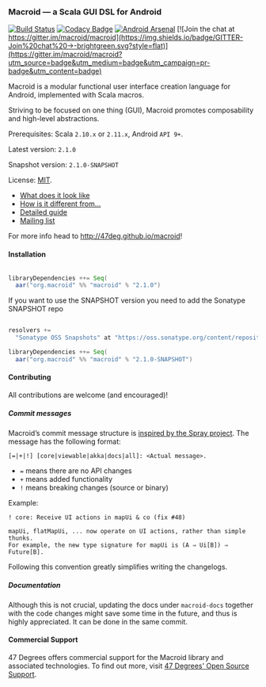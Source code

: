 ### Macroid — a Scala GUI DSL for Android

[![Build Status](https://travis-ci.org/47deg/macroid.png?branch=master)](https://travis-ci.org/47deg/macroid) [![Codacy Badge](https://www.codacy.com/project/badge/fb3d939567d04686bfb23da3a22b9de9)](https://www.codacy.com/public/nickstanch/macroid) [![Android Arsenal](https://img.shields.io/badge/Android%20Arsenal-Macroid-brightgreen.svg?style=flat)](https://android-arsenal.com/details/1/1529) [![Join the chat at https://gitter.im/macroid/macroid](https://img.shields.io/badge/GITTER-Join%20chat%20→-brightgreen.svg?style=flat)](https://gitter.im/macroid/macroid?utm_source=badge&utm_medium=badge&utm_campaign=pr-badge&utm_content=badge)

Macroid is a modular functional user interface creation language for Android, implemented with 
Scala macros.

Striving to be focused on one thing (GUI), Macroid promotes composability and high-level abstractions.

Prerequisites: Scala `2.10.x` or `2.11.x`, Android `API 9+`.

Latest version: `2.1.0`

Snapshot version: `2.1.0-SNAPSHOT`

License: [MIT](http://opensource.org/licenses/MIT).

* [What does it look like](http://47deg.github.io/macroid/docs/Tutorial.html)
* [How is it different from...](http://47deg.github.io/macroid/docs/Differences.html)
* [Detailed guide](http://47deg.github.io/macroid/docs/Guide.html)
* [Mailing list](https://groups.google.com/forum/#!forum/macroid)

For more info head to http://47deg.github.io/macroid!

#### Installation

```scala

libraryDependencies ++= Seq(
  aar("org.macroid" %% "macroid" % "2.1.0")

```

If you want to use the SNAPSHOT version you need to add the Sonatype SNAPSHOT repo

```scala

resolvers +=
  "Sonatype OSS Snapshots" at "https://oss.sonatype.org/content/repositories/snapshots"

libraryDependencies ++= Seq(
  aar("org.macroid" %% "macroid" % "2.1.0-SNAPSHOT")

```

#### Contributing

All contributions are welcome (and encouraged)!

##### Commit messages

Macroid’s commit message structure is [inspired by the Spray project](http://spray.io/project-info/contributing/#git-commit-messages). The message has the following format:
```
[=|+|!] [core|viewable|akka|docs|all]: <Actual message>.
```
* `=` means there are no API changes
* `+` means added functionality
* `!` means breaking changes (source or binary)

Example:
```
! core: Receive UI actions in mapUi & co (fix #48)

mapUi, flatMapUi, ... now operate on UI actions, rather than simple thunks.
For example, the new type signature for mapUi is (A ⇒ Ui[B]) ⇒ Future[B].
```
Following this convention greatly simplifies writing the changelogs.

##### Documentation

Although this is not crucial, updating the docs under `macroid-docs` together with the code changes might save some time in the future, and thus is highly appreciated. It can be done in the same commit.

#### Commercial Support

47 Degrees offers commercial support for the Macroid library and associated technologies. To find out more, visit [47 Degrees' Open Source Support](https://www.47deg.com/services/open-source-support/).

